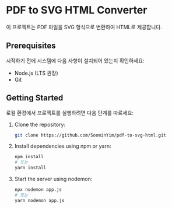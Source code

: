 # PDF to SVG HTML Converter

이 프로젝트는 PDF 파일을 SVG 형식으로 변환하여 HTML로 제공합니다.

## Prerequisites

시작하기 전에 시스템에 다음 사항이 설치되어 있는지 확인하세요:

- Node.js (LTS 권장)
- Git

## Getting Started

로컬 환경에서 프로젝트를 실행하려면 다음 단계를 따르세요:

1. Clone the repository:
   ```bash
   git clone https://github.com/SoominYim/pdf-to-svg-html.git
   ```
2. Install dependencies using npm or yarn:
   ```bash
   npm install
   # 또는  
   yarn install
   ```
3. Start the server using nodemon:
   ```bash
   npx nodemon app.js
   # 또는
   yarn nodemon app.js
   ```
